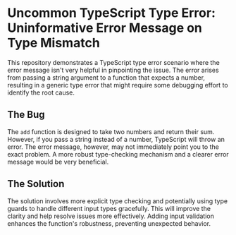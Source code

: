 # Uncommon TypeScript Type Error: Uninformative Error Message on Type Mismatch

This repository demonstrates a TypeScript type error scenario where the error message isn't very helpful in pinpointing the issue.  The error arises from passing a string argument to a function that expects a number, resulting in a generic type error that might require some debugging effort to identify the root cause.

## The Bug

The `add` function is designed to take two numbers and return their sum. However, if you pass a string instead of a number, TypeScript will throw an error. The error message, however, may not immediately point you to the exact problem.  A more robust type-checking mechanism and a clearer error message would be very beneficial.

## The Solution

The solution involves more explicit type checking and potentially using type guards to handle different input types gracefully. This will improve the clarity and help resolve issues more effectively.  Adding input validation enhances the function's robustness, preventing unexpected behavior.